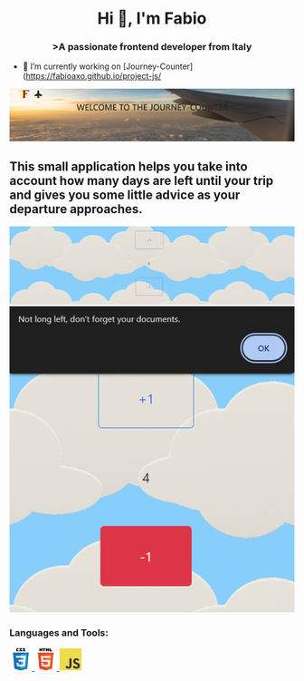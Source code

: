 <h1 align="center">Hi 👋, I'm Fabio</h1>
<h3 align="center">>A passionate frontend developer from Italy</h3>

- 🔭 I’m currently working on [Journey-Counter](https://fabioaxo.github.io/project-js/

<img class="img-fluid logo" src="img/Head.png">

<h2>This small application helps you take into account how many days are left until your trip and gives you some little advice as your departure approaches.</h2>

<img class="img-fluid logo" src="img/Counter.png">
<img class="img-fluid logo" src="img/Alert.png">



<h3 align="left">Languages and Tools:</h3>
<p align="left"> <a href="https://www.w3schools.com/css/" target="_blank" rel="noreferrer"> <img src="https://raw.githubusercontent.com/devicons/devicon/master/icons/css3/css3-original-wordmark.svg" alt="css3" width="40" height="40"/> </a> <a href="https://www.w3.org/html/" target="_blank" rel="noreferrer"> <img src="https://raw.githubusercontent.com/devicons/devicon/master/icons/html5/html5-original-wordmark.svg" alt="html5" width="40" height="40"/> </a> <a href="https://developer.mozilla.org/en-US/docs/Web/JavaScript" target="_blank" rel="noreferrer"> <img src="https://raw.githubusercontent.com/devicons/devicon/master/icons/javascript/javascript-original.svg" alt="javascript" width="40" height="40"/> </a> </p>

